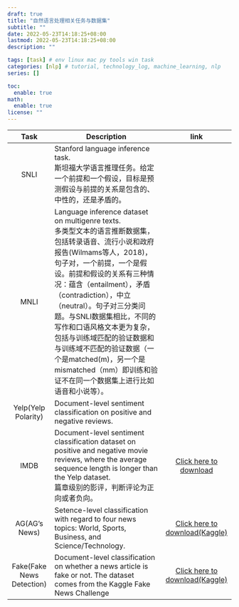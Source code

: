```yaml
---
draft: true
title: "自然语言处理相关任务与数据集"
subtitle: ""
date: 2022-05-23T14:18:25+08:00
lastmod: 2022-05-23T14:18:25+08:00
description: ""

tags: [task] # env linux mac py tools win task
categories: [nlp] # tutorial, technology_log, machine_learning, nlp
series: []

toc:
  enable: true
math:
  enable: true
license: ""
---
```


|           Task            | Description                                                  |                             link                             |
| :-----------------------: | ------------------------------------------------------------ | :----------------------------------------------------------: |
|           SNLI            | Stanford language inference task. <br/>斯坦福大学语言推理任务。给定一个前提和一个假设，目标是预测假设与前提的关系是包含的、中性的，还是矛盾的。 |                                                              |
|           MNLI            | Language inference dataset on multigenre texts.<br/>多类型文本的语言推断数据集，包括转录语音、流行小说和政府报告(Wilmams等人，2018)，句子对，一个前提，一个是假设。前提和假设的关系有三种情况：蕴含（entailment），矛盾（contradiction），中立（neutral）。句子对三分类问题。与SNLI数据集相比，不同的写作和口语风格文本更为复杂，包括与训练域匹配的验证数据和与训练域不匹配的验证数据（一个是matched(m)，另一个是mismatched（mm）即训练和验证不在同一个数据集上进行比如语音和小说等）。<br/> |                                                              |
|    Yelp(Yelp Polarity)    | Document-level sentiment classification on positive and negative reviews. |                                                              |
|           IMDB            | Document-level sentiment classification dataset on positive and negative movie reviews, where the average sequence length is longer than the Yelp dataset.<br/>篇章级别的影评，判断评论为正向或者负向。 |    [Click here to download](https://datasets.imdbws.com/)    |
|       AG(AG’s News)       | Setence-level classification with regard to four news topics: World, Sports, Business, and Science/Technology. | [Click here to download(Kaggle)](https://www.kaggle.com/amananandrai/ag-news-classification-dataset) |
| Fake(Fake News Detection) | Document-level classification on whether a news article is fake or not. The dataset<br/>comes from the Kaggle Fake News Challenge | [Click here to download(Kaggle)](https://www.kaggle.com/c/fake-news/data) |

